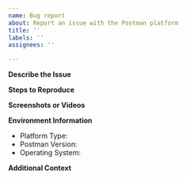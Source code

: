 ```yaml
---
name: Bug report
about: Report an issue with the Postman platform
title: ''
labels: ''
assignees: ''

---
```


<!--
Please read through the [guidelines](https://github.com/postmanlabs/postman-app-support#guidelines-for-reporting-issues) before creating a new issue.
Provide as much information as you can as this will give us the best possible chance to quickly get to the root of the problem.
-->

**Describe the Issue**
<!--
A high-level summary or description of the problem that you're facing.
-->

**Steps to Reproduce**
<!--
A list of steps that can be followed to recreate the issue.
-->

**Screenshots or Videos**
<!--
Please add screenshots or a short video to help visually explain the problem. 
Ensure that the screenshots/videos do not contain any sensitive information such as API keys or Access Tokens. 
-->

**Environment Information**

 - Platform Type: 
 - Postman Version:
 - Operating System:

**Additional Context**
<!--
Please add any other contextual information about the problem, that might be relevant and help explain the issue you're facing.
-->
